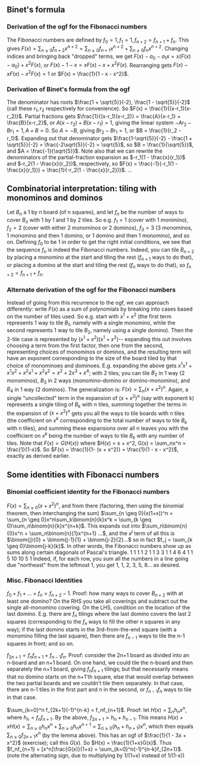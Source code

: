 ## Binet's formula
### Derivation of the ogf for the Fibonacci numbers
The Fibonacci numbers are defined by $f_0 = 1, f_1 = 1, f_{n+2} = f_{n+1} + f_n$. This gives $F(x) = \sum_{n \geq 0}f_{n+2}x^{n+2} = \sum_{n \geq 0}f_{n+1}x^{n+2} + \sum_{n \geq 0}f_nx^{n+2}$. Changing indices and bringing back "dropped" terms, we get $F(x) - a_0 - a_1x = x(F(x) - a_0) + x^2F(x)$, or $F(x) - 1 - x = xF(x) - x + x^2F(x)$. Rearranging gets $F(x) - xF(x) - x^2F(x) = 1$ or $F(x) = \frac{1}{1 - x - x^2}$. 
### Derivation of Binet's formula from the ogf
The denominator has roots $\frac{1 + \sqrt{5}}{-2}, \frac{1 - \sqrt{5}}{-2}$ (call these $r_1, r_2$ respectively for convenience). So $F(x) = \frac{1}{(x-r_1)(x-r_2)}$. Partial fractions gets $\frac{1}{(x-r_1)(x-r_2)} = \frac{A}{x-r_1} + \frac{B}{x-r_2}$, or $A(x-r_2) + B(x-r_1) = 1$, giving the linear system $-Ar_2 - Br_1 = 1, A + B = 0$. So $A = -B$, giving $Br_2 - Br_1 = 1$, or $B = \frac{1}{r_2 - r_1}$. Expanding out that denominator gets $\frac{1-\sqrt{5}}{-2} - \frac{1 + \sqrt{5}}{-2} = \frac{-2\sqrt{5}}{-2} = \sqrt{5}$, so $B = \frac{1}{\sqrt{5}}$, and $A = \frac{-1}{\sqrt{5}}$. Note also that we can rewrite the denominators of the partial-fraction expansion as $-r_1(1 - \frac{x}{r_1})$ and $-r_2(1 - \frac{x}{r_2})$, respectively, so $F(x) = \frac{-1}{-r_1(1 - \frac{x}{r_1})} + \frac{1}{-r_2(1 - \frac{x}{r_2})}$. ...
## Combinatorial interpretation: tiling with monominos and dominos
Let $B_n$ a 1 by n board (of n squares), and let $f_n$ be the number of ways to cover $B_{n}$ with 1 by 1 and 1 by 2 tiles. So e.g. $f_1 = 1$ (cover with 1 monimino), $f_2 = 2$ (cover with either 2 monominos or 2 dominos), $f_3 = 3$ (3 monominos, 1 monomino and then 1 domino, or 1 domino and then 1 monomino), and so on. Defining $f_0$ to be 1 in order to get the right initial conditions, we see that the sequence $f_n$ is indeed the Fibonacci numbers. Indeed, you can tile $B_{n+2}$ by placing a monomino at the start and tiling the rest ($f_{n+1}$ ways to do that), or placing a domino at the start and tiling the rest ($f_n$ ways to do that), so $f_{n+2} = f_{n+1} + f_n$.
### Alternate derivation of the ogf for the Fibonacci numbers
Instead of going from this recurrence to the ogf, we can approach differently: write $F(x)$ as a sum of polynomials by breaking into cases based on the number of tiles used. So e.g. start with $x^1 + x^2$ (the first term represents 1 way to tile $B_1$, namely with a single monomino, while the second represents 1 way to tile $B_2$, namely using a single domino). Then the 2-tile case is represented by $(x^1 + x^2)(x^1 + x^2)$-- expanding this out involves choosing a term from the first factor, then one from the second, representing choices of monominos or dominos, and the resulting term will have an exponent corresponding to the size of the board tiled by that choice of monominoes and dominoes. E.g. expanding the above gets $x^1x^1 + x^1x^2 + x^2x^1 + x^2x^2 = x^2 + 2x^3 + x^4$; with 2 tiles, you can tile $B_2$ in 1 way (2 monominos), $B_3$ in 2 ways (monomino-domino or domino-monomino), and $B_4$ in 1 way (2 dominos). The generalization is: $F(x) = \sum_n (x + x^2)^n$. Again, a single "uncollected" term in the expansion of $(x + x^2)^n$ (say with exponent k) represents a single tiling of $B_k$ with n tiles, summing together the terms in the expansion of $(x + x^2)^n$ gets you all the ways to tile boards with n tiles (the coefficient on $x^k$ corresponding to the total number of ways to tile $B_k$ with n tiles), and summing these expansions over all n leaves you with the coefficient on $x^k$ being the number of ways to tile $B_k$ with any number of tiles. Note that $F(x) = G(H(x))$ where $H(x) = x + x^2, G(x) = \sum_nx^n = \frac{1}{1-x}$. So $F(x) = \frac{1}{1- (x + x^2)} = \frac{1}{1 - x - x^2}$, exactly as derived earlier. 
## Some identities with Fibonacci numbers
### Binomial coefficient identity for the Fibonacci numbers
$F(x) = \sum_{n \geq 0}(x + x^2)^n$, and from there (factoring, then using the binomial theorem, then interchanging the sum) $\sum_{n \geq 0}(x(1+x))^n = \sum_{n \geq 0}x^n\sum_k\binom{n}{k}x^k = \sum_{k \geq 0}\sum_n\binom{n}{k}x^{n+k}$. This expands out into $\sum_n\binom{n}{0}x^n + \sum_n\binom{n}{1}x^{n+1} ...$, and the $x^j$ term of all this is $\binom{j}{0} + \binom{j-1}{1} + \binom{j-2}{2}...$ so in fact $f_j = \sum_{k \geq 0}\binom{j-k}{k}$. In other words, the Fibonacci numbers show up as sums along certain diagonals of Pascal's triangle. 
1
1 1
1 2 1 
1 3 3 1
1 4 6 4 1
1 5 10 10 5 1
Indeed, if, for each row, you sum all the numbers in a line going due "northeast" from the leftmost 1, you get 1, 1, 2, 3, 5, 8... as desired. 
### Misc. Fibonacci Identities
$f_0 + f_1 + ... + f_n = f_{n+2} - 1$. Proof: how many ways to cover $B_{n+2}$ with at least one domino? On the RHS you take all coverings and subtract out the single all-monomino covering. On the LHS, condition on the location of the last domino. E.g. there are $f_n$ tilings where the last domino covers the last 2 squares (corresponding to the $f_n$ ways to fill the other n squares in any way); if the last domino starts in the 3rd-from-the-end square (with a monomino filling the last square), then there are $f_{n - 1}$ ways to tile the n-1 squares in front; and so on.

$f_{2n+1} = f_nf_{n+1} + f_{n-1}f_n$. Proof: consider the 2n+1 board as divided into an n-board and an n+1 board. On one hand, we could tile the n-board and then separately the n+1 board, giving $f_nf_{n+1}$ tilings; but that necessarily means that no domino starts on the n+1'th square, else that would overlap between the two partial boards and we couldn't tile them separately. In that case, there are n-1 tiles in the first part and n in the second, or $f_{n-1}f_n$ ways to tile in that case.

$\sum_{k=0}^n f_{2k+1}(-1)^{n-k} = f_nf_{n+1}$. Proof: let $H(x) = \sum_nh_nx^n$, where $h_n = f_nf_{n+1}$. By the above, $f_{2n+1} = h_n + h_{n-1}$. This means $H(x) + xH(x) = \sum_{n \geq 0}h_nx^n + \sum_{n \geq 0}h_nx^{n+1} = \sum_{n \geq 0}(h_n + h_{n+1})x^n$, which then equals $\sum_{n \geq 0}f_{2n+1}x^n$ (by the lemma above). This has an ogf of $\frac{1}{1 - 3x + x^2}$ (exercise); call this $G(x)$. So $H(x) = \frac{1}{1+x}G(x)$. Thus $f_nf_{n+1} = [x^n]\frac{G(x)}{1+x} = \sum_{k=0}^n(-1)^{n-k}f_{2n+1}$. (note the alternating sign, due to multiplying by 1/(1+x) instead of 1/(1-x)) 